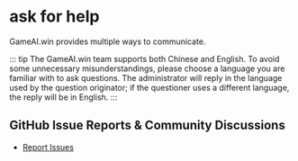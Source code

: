 # ask for help

GameAI.win provides multiple ways to communicate.

::: tip
The GameAI.win team supports both Chinese and English. To avoid some unnecessary misunderstandings, please choose a language you are familiar with to ask questions. The administrator will reply in the language used by the question originator; if the questioner uses a different language, the reply will be in English.
:::

## GitHub Issue Reports & Community Discussions
  - [Report Issues](https://github.com/gameai-win/gameai/issues) 